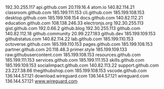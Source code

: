 192.30.255.117 api.github.com
20.119.16.4 atom.io
140.82.114.21 classroom.github.com
185.199.111.153 cli.github.com
185.199.108.153 desktop.github.com
185.199.108.154 docs.github.com
140.82.112.21 education.github.com
108.138.246.33 electronjs.org
192.30.255.113 gist.github.com
192.0.66.2 github.blog
192.30.255.113 github.com
140.82.112.18 github.community
20.99.227.183 github.dev
185.199.109.153 githubstatus.com
140.82.114.22 lab.github.com
185.199.110.153 octoverse.github.com
185.199.110.153 pages.github.com
185.199.108.153 partner.github.com
20.118.48.3 primer.style
185.199.109.133 raw.githubusercontent.com
185.199.108.153 resources.github.com
185.199.111.153 services.github.com
185.199.111.153 skills.github.com
185.199.109.153 socialimpact.github.com
140.82.113.22 support.github.com
23.227.38.66 thegithubshop.com
185.199.108.153 vscode.github.com
136.144.57.121 download.wireguard.com
136.144.57.121 wireguard.com
136.144.57.121 www.wireguard.com
